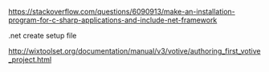 https://stackoverflow.com/questions/6090913/make-an-installation-program-for-c-sharp-applications-and-include-net-framework

.net create setup file

http://wixtoolset.org/documentation/manual/v3/votive/authoring_first_votive_project.html